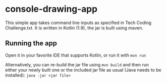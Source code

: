 # console-drawing-app
This simple app takes command line inputs as specified in Tech Coding Challenge.txt. It is written in Kotlin (1.9), the jar is built using maven.

## Running the app
Open it in your favorite IDE that supports Kotlin, or run it with ```mvn run```

Alternatively, you can re-build the jar file using ```mvn build``` and then run either your newly built one or the included jar file as usual (Java needs to be installed): ```java -jar <jar file>```
